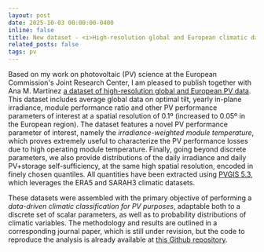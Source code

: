 ```yaml
---
layout: post
date: 2025-10-03 00:00:00-0400
inline: false
title: New dataset - <i>High-resolution global and European climatic dataset for the definition of climatic zones for Photovoltaics</i>
related_posts: false
tags: pv
---
```


Based on my work on photovoltaic (PV) science at the European Commission's Joint Research Center, I am pleased to publish together with Ana M. Martínez [a dataset of high-resolution global and European PV data](https://data.jrc.ec.europa.eu/dataset/71142004-19c2-4827-bfa3-16d640528e5a). This dataset includes average global data on optimal tilt, yearly in-plane irradiance, module performance ratio and other PV performance parameters of interest at a spatial resolution of 0.1º (increased to 0.05º in the European region). The dataset features a novel PV performance parameter of interest, namely the <i>irradiance-weighted module temperature</i>, which proves extremely useful to characterize the PV performance losses due to high operating module temperature. Finally, going beyond discrete parameters, we also provide distributions of the daily irradiance and daily PV+storage self-sufficiency, at the same high spatial resolution, encoded in finely chosen quantiles. All quantities have been extracted using [PVGIS 5.3](https://re.jrc.ec.europa.eu/pvg_tools/en/), which leverages the ERA5 and SARAH3 climatic datasets.

These datasets were assembled with the primary objective of performing a <i>data-driven climatic classification for PV purposes</i>, adaptable both to a discrete set of scalar parameters, as well as to probability distributions of climatic variables. The methodology and results are outlined in a corresponding journal paper, which is still under revision, but the code to reproduce the analysis is already available at [this Github repository](https://github.com/ismedina/climatic-zones-pv).
